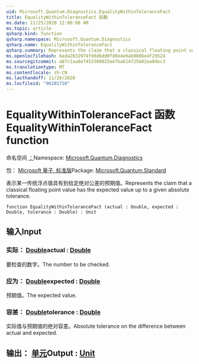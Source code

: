 ```yaml
---
uid: Microsoft.Quantum.Diagnostics.EqualityWithinToleranceFact
title: EqualityWithinToleranceFact 函数
ms.date: 11/25/2020 12:00:00 AM
ms.topic: article
qsharp.kind: function
qsharp.namespace: Microsoft.Quantum.Diagnostics
qsharp.name: EqualityWithinToleranceFact
qsharp.summary: Represents the claim that a classical floating point value has the expected value up to a given absolute tolerance.
ms.openlocfilehash: 6ada2632974fddd6dd0fd8e4e6ab0866e4f29524
ms.sourcegitcommit: a87c1aa8e7453360025e47ba614f25b02ea84ec3
ms.translationtype: MT
ms.contentlocale: zh-CN
ms.lasthandoff: 11/26/2020
ms.locfileid: "96201710"
---
```

# <a name="equalitywithintolerancefact-function"></a><span data-ttu-id="9541e-102">EqualityWithinToleranceFact 函数</span><span class="sxs-lookup"><span data-stu-id="9541e-102">EqualityWithinToleranceFact function</span></span>

<span data-ttu-id="9541e-103">命名空间 [：](xref:Microsoft.Quantum.Diagnostics)</span><span class="sxs-lookup"><span data-stu-id="9541e-103">Namespace: [Microsoft.Quantum.Diagnostics](xref:Microsoft.Quantum.Diagnostics)</span></span>

<span data-ttu-id="9541e-104">包： [Microsoft 量子. 标准版](https://nuget.org/packages/Microsoft.Quantum.Standard)</span><span class="sxs-lookup"><span data-stu-id="9541e-104">Package: [Microsoft.Quantum.Standard](https://nuget.org/packages/Microsoft.Quantum.Standard)</span></span>


<span data-ttu-id="9541e-105">表示某一传统浮点值具有到给定绝对公差的预期值。</span><span class="sxs-lookup"><span data-stu-id="9541e-105">Represents the claim that a classical floating point value has the expected value up to a given absolute tolerance.</span></span>

```qsharp
function EqualityWithinToleranceFact (actual : Double, expected : Double, tolerance : Double) : Unit
```


## <a name="input"></a><span data-ttu-id="9541e-106">输入</span><span class="sxs-lookup"><span data-stu-id="9541e-106">Input</span></span>

### <a name="actual--double"></a><span data-ttu-id="9541e-107">实际： [Double](xref:microsoft.quantum.lang-ref.double)</span><span class="sxs-lookup"><span data-stu-id="9541e-107">actual : [Double](xref:microsoft.quantum.lang-ref.double)</span></span>

<span data-ttu-id="9541e-108">要检查的数字。</span><span class="sxs-lookup"><span data-stu-id="9541e-108">The number to be checked.</span></span>


### <a name="expected--double"></a><span data-ttu-id="9541e-109">应为： [Double](xref:microsoft.quantum.lang-ref.double)</span><span class="sxs-lookup"><span data-stu-id="9541e-109">expected : [Double](xref:microsoft.quantum.lang-ref.double)</span></span>

<span data-ttu-id="9541e-110">预期值。</span><span class="sxs-lookup"><span data-stu-id="9541e-110">The expected value.</span></span>


### <a name="tolerance--double"></a><span data-ttu-id="9541e-111">容差： [Double](xref:microsoft.quantum.lang-ref.double)</span><span class="sxs-lookup"><span data-stu-id="9541e-111">tolerance : [Double](xref:microsoft.quantum.lang-ref.double)</span></span>

<span data-ttu-id="9541e-112">实际值与预期值的绝对容差。</span><span class="sxs-lookup"><span data-stu-id="9541e-112">Absolute tolerance on the difference between actual and expected.</span></span>



## <a name="output--unit"></a><span data-ttu-id="9541e-113">输出： [单元](xref:microsoft.quantum.lang-ref.unit)</span><span class="sxs-lookup"><span data-stu-id="9541e-113">Output : [Unit](xref:microsoft.quantum.lang-ref.unit)</span></span>

